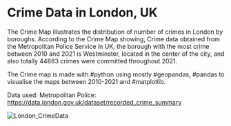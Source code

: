 # Crime Data in London, UK

The Crime Map illustrates the distribution of number of crimes in London by boroughs.
According to the Crime Map showing, Crime data obtained from the Metropolitan Police Service in UK, the borough with the most crime between 2010 and 2021 is Westminster, located in the center of the city, and also totally 44883 crimes were committed throughout 2021.

The Crime map is made with #python using mostly #geopandas, #pandas to visualise the maps between 2010-2021 and #matplotlib.

Data used: Metropolitan Police: https://data.london.gov.uk/dataset/recorded_crime_summary

![London_CrimeData](https://github.com/safakcoze/Crime_Data_London/assets/139701981/5dd6db5a-0388-45c7-a5dc-c4753c2e4e87)
